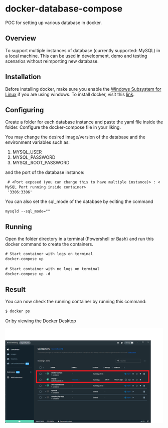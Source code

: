 # docker-database-compose
POC for setting up various database in docker.

## Overview
To support multiple instances of database (currently supported: MySQL) in a local machine.
This can be used in development, demo and testing scenarios without reimporting new database.

## Installation
Before installing docker, make sure you enable the [Windows Subsystem for Linux](https://pureinfotech.com/install-windows-subsystem-linux-2-windows-10/) if you are using windows.
To install docker, visit this [link](https://www.docker.com/products/docker-desktop/).


## Configuring
Create a folder for each database instance and paste the yaml file inside the folder.
Configure the docker-compose file in your liking.

You may change the desired image/version of the database and the environment variables such as:

1. MYSQL_USER
2. MYSQL_PASSWORD
3. MYSQL_ROOT_PASSWORD

and the port of the database instance:

```
 # <Port exposed (you can change this to have multiple instance)> : < MySQL Port running inside container>
 '3306:3306'
```

You can also set the sql_mode of the database by editing the command

```
mysqld --sql_mode=""
```

## Running
Open the folder directory in a terminal (Powershell or Bash) and run this docker command to create the containers.
```
# Start container with logs on terminal
docker-compose up

# Start container with no logs on terminal
docker-compose up -d
```

## Result
You can now check the running container by running this command:

```bash
$ docker ps
```

Or by viewing the Docker Desktop

![](docker.png)
